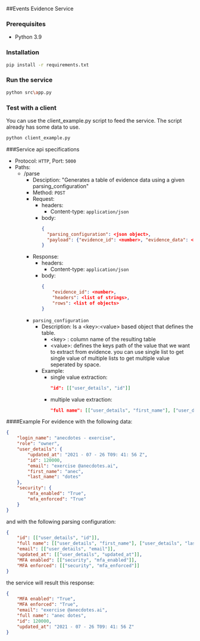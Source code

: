 ##Events Evidence Service

### Prerequisites
- Python 3.9
### Installation
```bash
pip install -r requirements.txt
```

### Run the service
```bash
python src\app.py
```

### Test with a client
You can use the client_example.py script to feed the service.
The script already has some data to use.

```bash
python client_example.py
```
###Service api specifications
- Protocol: ```HTTP```, Port: ```5000```
- Paths:
    - /parse
        - Desciption: "Generates a table of evidence data using a given parsing_configuration"
        - Method: ```POST```
        - Request:
            - headers:
                - Content-type: ```application/json```
            - body:
                ```json
                {
                  "parsing_configuration": <json object>,
                  "payload": {"evidence_id": <number>, "evidence_data": <list of json objects>}
                }
                ```
        - Response:
            - headers:
                - Content-type: ```application/json```
            - body:
                ```json
                {
                    "evidence_id": <number>,
                    "headers": <list of strings>,
                    "rows": <list of objects>
                }
                ```
        - ```parsing_configuration```
            - Description: Is a \<key\>:\<value\> based object that defines the table.
                - \<key\> : column name of the resulting table
                - \<value\>: defines the keys path of the value that we want to extract from evidence. you can use single list to get single value of multiple lists to get multiple value seperated by space.
            - Example:
                - single value extraction:
                    ```json
                    "id": [["user_details", "id"]]
                    ```
                - multiple value extraction:
                    ```json
                    "full name": [["user_details", "first_name"], ["user_details", "last_name"]]
                    ```
                
####Example
For evidence with the following data:
```json
{
    "login_name": "anecdotes - exercise",
    "role": "owner",
    "user_details": {
        "updated_at": "2021 - 07 - 26 T09: 41: 56 Z",
        "id": 120000,
        "email": "exercise @anecdotes.ai",
        "first_name": "anec",
        "last_name": "dotes"
    },
    "security": {
        "mfa_enabled": "True",
        "mfa_enforced": "True"
    }
}
```
and with the following parsing configuration:
```json
{
    "id": [["user_details", "id"]],
    "full name": [["user_details", "first_name"], ["user_details", "last_name"]],
    "email": [["user_details", "email"]],
    "updated_at": [["user_details", "updated_at"]],
    "MFA enabled": [["security", "mfa_enabled"]],
    "MFA enforced": [["security", "mfa_enforced"]]
}
```
the service will result this response:
```json
{
    "MFA enabled": "True",
    "MFA enforced": "True",
    "email": "exercise @anecdotes.ai",
    "full name": "anec dotes",
    "id": 120000,
    "updated_at": "2021 - 07 - 26 T09: 41: 56 Z"
}
```
